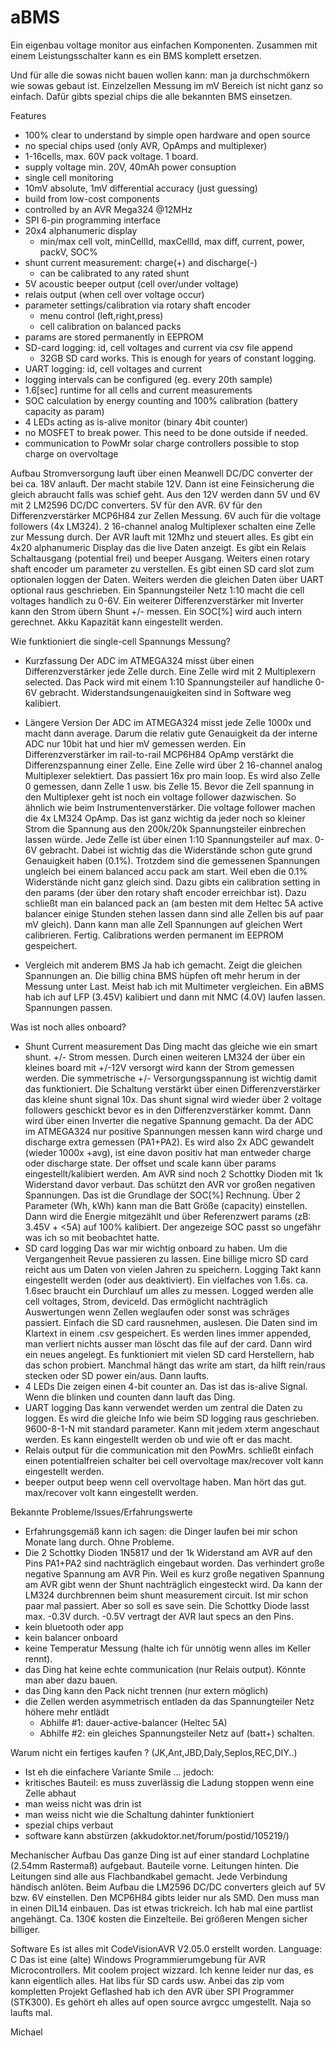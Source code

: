 # aBMS

Ein eigenbau voltage monitor aus einfachen Komponenten.
Zusammen mit einem Leistungsschalter kann es ein BMS komplett ersetzen.

Und für alle die sowas nicht bauen wollen kann: man ja durchschmökern wie sowas gebaut ist.
Einzelzellen Messung im mV Bereich ist nicht ganz so einfach.
Dafür gibts spezial chips die alle bekannten BMS einsetzen.
 
Features
- 100% clear to understand by simple open hardware and open source
- no special chips used (only AVR, OpAmps and multiplexer)
- 1-16cells, max. 60V pack voltage. 1 board.
- supply voltage min. 20V, 40mAh power consuption
- single cell monitoring
- 10mV absolute, 1mV differential accuracy (just guessing)
- build from low-cost components
- controlled by an AVR Mega324 @12MHz
- SPI 6-pin programming interface
- 20x4 alphanumeric display
  - min/max cell volt, minCellId, maxCellId, max diff, current, power, packV, SOC%
- shunt current measurement: charge(+) and discharge(-)
  - can be calibrated to any rated shunt
- 5V acoustic beeper output (cell over/under voltage)
- relais output (when cell over voltage occur)
- parameter settings/calibration via rotary shaft encoder
  - menu control (left,right,press)
  - cell calibration on balanced packs
- params are stored permanently in EEPROM
- SD-card logging: id, cell voltages and current via csv file append
  - 32GB SD card works. This is enough for years of constant logging.
- UART logging: id, cell voltages and current
- logging intervals can be configured (eg. every 20th sample)
- 1.6[sec] runtime for all cells and current measurements
- SOC calculation by energy counting and 100% calibration (battery capacity as param)
- 4 LEDs acting as is-alive monitor (binary 4bit counter)
- no MOSFET to break power. This need to be done outside if needed.
- communication to PowMr solar charge controllers possible to stop charge on overvoltage

Aufbau
  Stromversorgung lauft über einen Meanwell DC/DC converter der bei ca. 18V anlauft.
  Der macht stabile 12V.
  Dann ist eine Feinsicherung die gleich abraucht falls was schief geht.
  Aus den 12V werden dann 5V und 6V mit 2 LM2596 DC/DC converters.
  5V für den AVR. 6V für den Differenzverstärker MCP6H84 zur Zellen Messung.
  6V auch für die voltage followers (4x LM324).
  2 16-channel analog Multiplexer schalten eine Zelle zur Messung durch.
  Der AVR lauft mit 12Mhz und steuert alles.
  Es gibt ein 4x20 alphanumeric Display das die live Daten anzeigt.
  Es gibt ein Relais Schaltausgang (potential frei) und beeper Ausgang.
  Weiters einen rotary shaft encoder um parameter zu verstellen.
  Es gibt einen SD card slot zum optionalen loggen der Daten.
  Weiters werden die gleichen Daten über UART optional raus geschrieben.
  Ein Spannungsteiler Netz 1:10 macht die cell voltages handlich zu 0-6V.
  Ein weiterer Differenzverstärker mit Inverter kann den Strom übern Shunt +/- messen.
  Ein SOC[%] wird auch intern gerechnet. Akku Kapazität kann eingestellt werden.

Wie funktioniert die single-cell Spannungs Messung?
- Kurzfassung
  Der ADC im ATMEGA324 misst über einen Differenzverstärker jede Zelle durch.
  Eine Zelle wird mit 2 Multiplexern selected.
  Das Pack wird mit einem 1:10 Spannungsteiler auf handliche 0-6V gebracht.
  Widerstandsungenauigkeiten sind in Software weg kalibiert.

- Längere Version
  Der ADC im ATMEGA324 misst jede Zelle 1000x und macht dann average. Darum die relativ gute
  Genauigkeit da der interne ADC nur 10bit hat und hier mV gemessen werden.
  Ein Differenzverstärker im rail-to-rail MCP6H84 OpAmp verstärkt die Differenzspannung einer Zelle.
  Eine Zelle wird über 2 16-channel analog Multiplexer selektiert.
  Das passiert 16x pro main loop. Es wird also Zelle 0 gemessen, dann Zelle 1 usw. bis Zelle 15.
  Bevor die Zell spannung in den Multiplexer geht ist noch ein voltage follower dazwischen.
  So ähnlich wie beim Instrumentenverstärker. Die voltage follower machen die 4x LM324 OpAmp.
  Das ist ganz wichtig da jeder noch so kleiner Strom die Spannung aus den 200k/20k Spannungsteiler
  einbrechen lassen würde.
  Jede Zelle ist über einen 1:10 Spannungsteiler auf max. 0-6V gebracht.
  Dabei ist wichtig das die Widerstände schon gute grund Genauigkeit haben (0.1%).
  Trotzdem sind die gemessenen Spannungen ungleich bei einem balanced accu pack am start.
  Weil eben die 0.1% Widerstände nicht ganz gleich sind.
  Dazu gibts ein calibration setting in den params (der über den rotary shaft encoder erreichbar ist).
  Dazu schließt man ein balanced pack an (am besten mit dem Heltec 5A active balancer einige Stunden stehen lassen
  dann sind alle Zellen bis auf paar mV gleich). Dann kann man alle Zell Spannungen auf gleichen
  Wert calibrieren. Fertig. Calibrations werden permanent im EEPROM gespeichert.

- Vergleich mit anderem BMS
  Ja hab ich gemacht. Zeigt die gleichen Spannungen an. Die billig china BMS hüpfen oft mehr herum in der Messung unter Last.
  Meist hab ich mit Multimeter vergleichen.
  Ein aBMS hab ich auf LFP (3.45V) kalibiert und dann mit NMC (4.0V) laufen lassen. Spannungen passen.

Was ist noch alles onboard?
- Shunt Current measurement
  Das Ding macht das gleiche wie ein smart shunt. +/- Strom messen.
  Durch einen weiteren LM324 der über ein kleines board mit +/-12V versorgt wird kann der Strom gemessen werden.
  Die symmetrische +/- Versorgungsspannung ist wichtig damit das funktioniert.
  Die Schaltung verstärkt über einen Differenzverstärker das kleine shunt signal 10x.
  Das shunt signal wird wieder über 2 voltage followers geschickt bevor es in den Differenzverstärker kommt.
  Dann wird über einen Inverter die negative Spannung gemacht.
  Da der ADC im ATMEGA324 nur positive Spannungen messen kann wird charge und discharge extra gemessen (PA1+PA2).
  Es wird also 2x ADC gewandelt (wieder 1000x +avg), ist eine davon positiv hat man entweder charge oder discharge state.
  Der offset und scale kann über params eingestellt/kalibiert werden.
  Am AVR sind noch 2 Schottky Dioden mit 1k Widerstand davor verbaut. Das schützt den AVR vor großen negativen Spannungen.
  Das ist die Grundlage der SOC[%] Rechnung.
  Über 2 Parameter (Wh, kWh) kann man die Batt Größe (capacity) einstellen.
  Dann wird die Energie mitgezählt und über Referenzwert params (zB: 3.45V + <5A) auf 100% kalibiert.
  Der angezeige SOC passt so ungefähr was ich so mit beobachtet hatte.
- SD card logging
  Das war mir wichtig onboard zu haben. Um die Vergangenheit Revue passieren zu lassen.
  Eine billige micro SD card reicht aus um Daten von vielen Jahren zu speichern.
  Logging Takt kann eingestellt werden (oder aus deaktiviert). Ein vielfaches von 1.6s.
  ca. 1.6sec braucht ein Durchlauf um alles zu messen.
  Logged werden alle cell voltages, Strom, deviceId.
  Das ermöglicht nachträglich Auswertungen wenn Zellen weglaufen oder sonst was schräges passiert.
  Einfach die SD card rausnehmen, auslesen. Die Daten sind im Klartext in einem .csv gespeichert.
  Es werden lines immer appended, man verliert nichts ausser man löscht das file auf der card. Dann wird ein neues angelegt.
  Es funktioniert mit vielen SD card Herstellern, hab das schon probiert.
  Manchmal hängt das write am start, da hilft rein/raus stecken oder SD power ein/aus. Dann laufts.
- 4 LEDs
  Die zeigen einen 4-bit counter an.
  Das ist das is-alive Signal. Wenn die blinken und counten dann lauft das Ding.
- UART logging
  Das kann verwendet werden um zentral die Daten zu loggen.
  Es wird die gleiche Info wie beim SD logging raus geschrieben.
  9600-8-1-N mit standard parameter. Kann mit jedem xterm angeschaut werden.
  Es kann eingestellt werden ob und wie oft er das macht.
- Relais output
  für die communication mit den PowMrs.
  schließt einfach einen potentialfreien schalter bei cell overvoltage
  max/recover volt kann eingestellt werden.
- beeper output
  beep wenn cell overvoltage haben. Man hört das gut.
  max/recover volt kann eingestellt werden.

Bekannte Probleme/Issues/Erfahrungswerte
- Erfahrungsgemäß kann ich sagen: die Dinger laufen bei mir schon Monate lang durch. Ohne Probleme.
- Die 2 Schottky Dioden 1N5817 und der 1k Widerstand am AVR auf den Pins PA1+PA2 sind nachträglich eingebaut worden.
  Das verhindert große negative Spannung am AVR Pin.
  Weil es kurz große negativen Spannung am AVR gibt wenn der Shunt nachträglich eingesteckt wird.
  Da kann der LM324 durchbrennen beim shunt measurement circuit. Ist mir schon paar mal passiert.
  Aber so soll es save sein.
  Die Schottky Diode lasst max. -0.3V durch. -0.5V vertragt der AVR laut specs an den Pins.
- kein bluetooth oder app
- kein balancer onboard
- keine Temperatur Messung (halte ich für unnötig wenn alles im Keller rennt).
- das Ding hat keine echte communication (nur Relais output). Könnte man aber dazu bauen.
- das Ding kann den Pack nicht trennen (nur extern möglich)
- die Zellen werden asymmetrisch entladen da das Spannungteiler Netz höhere mehr entlädt
  - Abhilfe #1: dauer-active-balancer (Heltec 5A)
  - Abhilfe #2: ein gleiches Spannungsteiler Netz auf (batt+) schalten.

Warum nicht ein fertiges kaufen ? (JK,Ant,JBD,Daly,Seplos,REC,DIY..)
- Ist eh die einfachere Variante Smile ... jedoch:
- kritisches Bauteil: es muss zuverlässig die Ladung stoppen wenn eine Zelle abhaut
- man weiss nicht was drin ist
- man weiss nicht wie die Schaltung dahinter funktioniert
- spezial chips verbaut
- software kann abstürzen (akkudoktor.net/forum/postid/105219/)

Mechanischer Aufbau
  Das ganze Ding ist auf einer standard Lochplatine (2.54mm Rastermaß) aufgebaut.
  Bauteile vorne. Leitungen hinten.
  Die Leitungen sind alle aus Flachbandkabel gemacht.
  Jede Verbindung händisch anlöten.
  Beim Aufbau die LM2596 DC/DC converters gleich auf 5V bzw. 6V einstellen.
  Den MCP6H84 gibts leider nur als SMD. Den muss man in einen DIL14 einbauen. Das ist etwas trickreich.
  Ich hab mal eine partlist angehängt. Ca. 130€ kosten die Einzelteile. Bei größeren Mengen sicher billiger.


Software
  Es ist alles mit CodeVisionAVR V2.05.0 erstellt worden. Language: C
  Das ist eine (alte) Windows Programmierumgebung für AVR Microcontrollers. Mit coolem project wizzard.
  Ich kenne leider nur das, es kann eigentlich alles. Hat libs für SD cards usw.
  Anbei das zip vom kompletten Projekt
  Geflashed hab ich den AVR über SPI Programmer (STK300).
  Es gehört eh alles auf open source avrgcc umgestellt. Naja so laufts mal.

Michael
